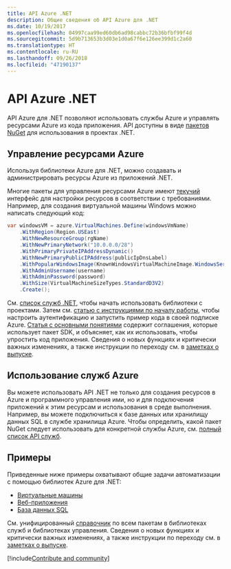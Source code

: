 ```yaml
---
title: API Azure .NET
description: Общие сведения об API Azure для .NET
ms.date: 10/19/2017
ms.openlocfilehash: 04997caa99ed60db6ad98cabbc72b36bfbf99f4d
ms.sourcegitcommit: 5d9b713653b3d03e1d0a67f6e126ee399d1c2a60
ms.translationtype: HT
ms.contentlocale: ru-RU
ms.lasthandoff: 09/26/2018
ms.locfileid: "47190137"
---
```

# <a name="azure-net-apis"></a>API Azure .NET

API Azure для .NET позволяют использовать службы Azure и управлять ресурсами Azure из кода приложения. API доступны в виде [пакетов NuGet](/dotnet/api/overview/azure/) для использования в проектах .NET. 

## <a name="manage-azure-resources"></a>Управление ресурсами Azure

Используя библиотеки Azure для .NET, можно создавать и администрировать ресурсы Azure из приложений .NET.

Многие пакеты для управления ресурсами Azure имеют [текучий](dotnet-sdk-azure-concepts.md) интерфейс для настройки ресурсов в соответствии с требованиями. Например, для создания виртуальной машины Windows можно написать следующий код:

```csharp
var windowsVM = azure.VirtualMachines.Define(windowsVmName)
    .WithRegion(Region.USEast)
    .WithNewResourceGroup(rgName)
    .WithNewPrimaryNetwork("10.0.0.0/28")
    .WithPrimaryPrivateIPAddressDynamic()
    .WithNewPrimaryPublicIPAddress(publicIpDnsLabel)
    .WithPopularWindowsImage(KnownWindowsVirtualMachineImage.WindowsServer2012R2Datacenter)
    .WithAdminUsername(username)
    .WithAdminPassword(password)
    .WithSize(VirtualMachineSizeTypes.StandardD3V2)
    .Create();
 ```

См. [список служб .NET](/dotnet/api/overview/azure/), чтобы начать использовать библиотеки с проектами. Затем см. [статью с инструкциями по началу работы](dotnet-sdk-azure-get-started.md), чтобы настроить аутентификацию и запустить пример кода в своей подписке Azure.  [Статья с основными понятиями](dotnet-sdk-azure-concepts.md) содержит соглашения, которые использует пакет SDK, и объясняет, как их использовать, чтобы упростить код приложения. Сведения о новых функциях и критически важных изменениях, а также инструкции по переходу см. в [заметках о выпуске](dotnet-sdk-azure-release-notes.md).

## <a name="consume-azure-services"></a>Использование служб Azure

Вы можете использовать API .NET не только для создания ресурсов в Azure и программного управления ими, но и для подключения приложений к этим ресурсам и использования в среде выполнения.  Например, вы можете подключиться к базе данных или хранилищу данных SQL в службе хранилища Azure.  Чтобы определить, какой пакет NuGet следует использовать для конкретной службы Azure, см. [полный список API служб](/dotnet/api/overview/azure/).  

## <a name="samples"></a>Примеры

Приведенные ниже примеры охватывают общие задачи автоматизации с помощью библиотек Azure для .NET:

- [Виртуальные машины](dotnet-sdk-azure-virtual-machine-samples.md)
- [Веб-приложения](dotnet-sdk-azure-web-apps-samples.md)
- [База данных SQL](dotnet-sdk-azure-sql-database-samples.md)

См. унифицированный [справочник](/dotnet/api/overview/azure/?view=azure-dotnet) по всем пакетам в библиотеках служб и библиотеках управления. Сведения о новых функциях и критически важных изменениях, а также инструкции по переходу см. в [заметках о выпуске](dotnet-sdk-azure-release-notes.md).

[!include[Contribute and community](includes/contribute.md)]